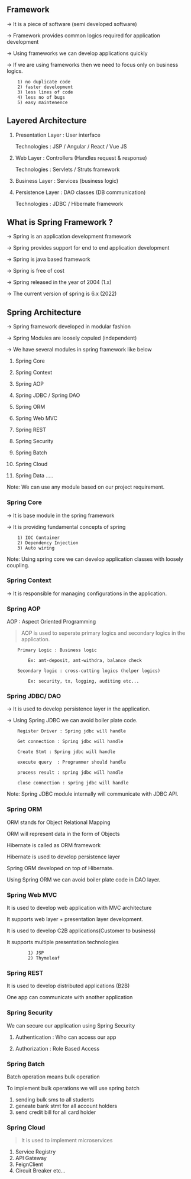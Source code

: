 ## Framework

-> It is a piece of software (semi developed software)

-> Framework provides common logics required for application development

-> Using frameworks we can develop applications quickly

-> If we are using frameworks then we need to focus only on  business logics.

		1) no duplicate code
		2) faster development
		3) less lines of code
		4) less no of bugs
		5) easy maintenence

 ## Layered Architecture

 1) Presentation Layer   : User interface

	Technologies : JSP / Angular / React / Vue JS

2) Web Layer : Controllers (Handles request & response)

	Technologies : Servlets / Struts framework	

3) Business Layer : Services (business logic)


4) Persistence Layer : DAO classes (DB communication)

	Technologies : JDBC / Hibernate framework       

 ## What is Spring Framework ?


-> Spring is an application development framework

-> Spring provides support for end to end application development

-> Spring is java based framework

-> Spring is free of cost

-> Spring released in the year of 2004 (1.x)

-> The current  version of spring is 6.x (2022)

## Spring Architecture


-> Spring framework developed in modular fashion

-> Spring Modules are loosely copuled (independent)

-> We have several modules in spring framework like below


1) Spring Core

2) Spring Context

3) Spring AOP

4) Spring JDBC / Spring DAO

5) Spring ORM

6) Spring Web MVC

7) Spring REST

8) Spring Security

9) Spring Batch

10) Spring Cloud

11) Spring Data .....


Note: We can use any module based on our project requirement.


             
### Spring Core
             

-> It is base module in the spring framework

-> It is providing fundamental concepts of spring

		1) IOC Container
		2) Dependency Injection
		3) Auto wiring

Note: Using spring core we can develop application classes with loosely coupling.

                
### Spring Context
                

-> It is responsible for managing configurations in the application.

              
### Spring AOP
              
AOP : Aspect Oriented Programming

 > AOP is used to seperate primary logics and secondary logics in the application.

		Primary Logic : Business logic

			Ex: amt-deposit, amt-withdra, balance check

		Secondary logic : cross-cutting logics (helper logics)

			Ex: security, tx, logging, auditing etc...

                   
### Spring JDBC/ DAO
                   

-> It is used to develop persistence layer in the application.

-> Using Spring JDBC we can avoid boiler plate code.


		Register Driver : Spring jdbc will handle

		Get connection : Spring jdbc will handle

		Create Stmt : Spring jdbc will handle

		execute query  : Programmer should handle

		process result : spring jdbc will handle

		close connection : spring jdbc will handle


Note: Spring JDBC module internally will communicate with JDBC API.

           
### Spring ORM 
            

  ORM stands for Object Relational Mapping

  ORM will represent data in the form of Objects

  Hibernate is called as ORM framework

  Hibernate is used to develop persistence layer

 Spring ORM developed on top of Hibernate.

  Using Spring ORM we can avoid boiler plate code in DAO layer.


                
###  Spring Web MVC
                

 It is used to develop web application with MVC architecture

 It supports web layer + presentation layer development.

  It is used to develop C2B applications(Customer to business)

  It supports multiple presentation technologies

			1) JSP
			2) Thymeleaf


             
### Spring REST
             

  It is used to develop distributed applications (B2B)

  One app can communicate with another application




                
### Spring Security
                

  We can secure our application using Spring Security


1) Authentication : Who can access our app

2) Authorization : Role Based Access

             
### Spring Batch
             

  Batch operation means bulk operation

  To implement bulk operations we will use spring batch


1) sending bulk sms to all students
2) geneate bank stmt for all account holders
3) send credit bill for all card holder

              
### Spring Cloud
              

 > It is used to implement microservices


1) Service Registry
2) API Gateway
3) FeignClient
4) Circuit Breaker etc...















